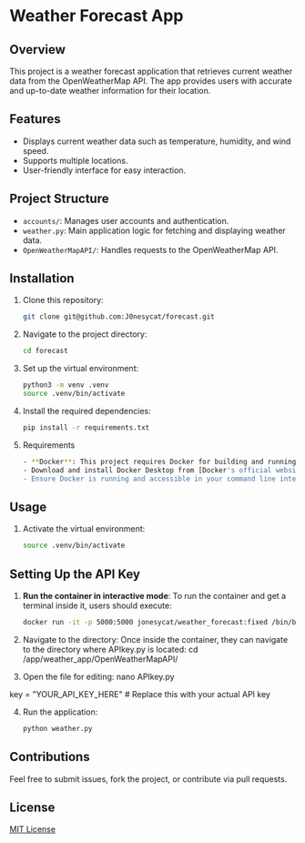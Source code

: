 # Weather Forecast App

## Overview
This project is a weather forecast application that retrieves current weather data from the OpenWeatherMap API. The app provides users with accurate and up-to-date weather information for their location.

## Features
- Displays current weather data such as temperature, humidity, and wind speed.
- Supports multiple locations.
- User-friendly interface for easy interaction.

## Project Structure
- `accounts/`: Manages user accounts and authentication.
- `weather.py`: Main application logic for fetching and displaying weather data.
- `OpenWeatherMapAPI/`: Handles requests to the OpenWeatherMap API.
  
## Installation

1. Clone this repository:
    ```bash
    git clone git@github.com:J0nesycat/forecast.git
    ```
2. Navigate to the project directory:
    ```bash
    cd forecast
    ```
3. Set up the virtual environment:
    ```bash
    python3 -m venv .venv
    source .venv/bin/activate
    ```
4. Install the required dependencies:
    ```bash
    pip install -r requirements.txt
    ```
5.  Requirements
    ```bash
    - **Docker**: This project requires Docker for building and running containers.
    - Download and install Docker Desktop from [Docker's official website](https://www.docker.com/products/docker-desktop).
    - Ensure Docker is running and accessible in your command line interface.
     ```
## Usage

1. Activate the virtual environment:
    ```bash
    source .venv/bin/activate
    ```

## Setting Up the API Key

1. **Run the container in interactive mode**:
   To run the container and get a terminal inside it, users should execute:
   ```bash
   docker run -it -p 5000:5000 jonesycat/weather_forecast:fixed /bin/bash

2. Navigate to the directory: Once inside the container, they can navigate to the directory where APIkey.py is located:
cd /app/weather_app/OpenWeatherMapAPI/

3. Open the file for editing:
nano APIkey.py

key = "YOUR_API_KEY_HERE"  # Replace this with your actual API key

4. Run the application:
    ```bash
    python weather.py
    ```


## Contributions
Feel free to submit issues, fork the project, or contribute via pull requests.

## License
[MIT License](LICENSE)

